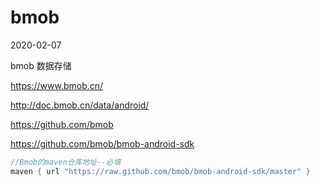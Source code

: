 # bmob
2020-02-07

bmob 数据存储

https://www.bmob.cn/

http://doc.bmob.cn/data/android/

https://github.com/bmob

https://github.com/bmob/bmob-android-sdk

```kotlin
//Bmob的maven仓库地址--必填
maven { url "https://raw.github.com/bmob/bmob-android-sdk/master" }
```
